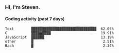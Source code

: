 ### Hi, I'm Steven.

#### Coding activity (past 7 days)
```
Text        ▓▓▓▓▓▓▓▓▓▓▓▓▓▓▓▓▓▓▓▓▓▓▓▓▓▓▓▓▓▓  62.05%
C           ▓▓▓▓▓▓▓▓▓                       19.91%
JavaScript  ▓▓▓▓▓▓                          13.19%
other       ▓                                2.51%
Bash        ▓                                2.34%
```
